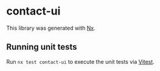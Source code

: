 # contact-ui

This library was generated with [Nx](https://nx.dev).

## Running unit tests

Run `nx test contact-ui` to execute the unit tests via [Vitest](https://vitest.dev/).
